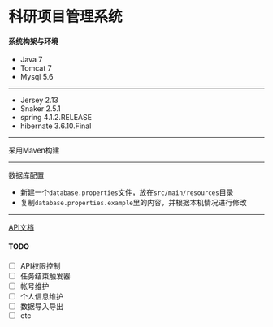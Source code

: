 # 科研项目管理系统
#### 系统构架与环境
+ Java 7
+ Tomcat 7
+ Mysql 5.6

----
+ Jersey 2.13
+ Snaker 2.5.1
+ spring 4.1.2.RELEASE
+ hibernate 3.6.10.Final

----
采用Maven构建  

----
数据库配置  
+ 新建一个`database.properties`文件，放在`src/main/resources`目录
+ 复制`database.properties.example`里的内容，并根据本机情况进行修改

- - -

[API文档](http://doc.xulog.com/srpms/)

#### TODO
- [ ] API权限控制
- [ ] 任务结束触发器
- [ ] 帐号维护
- [ ] 个人信息维护
- [ ] 数据导入导出
- [ ] etc